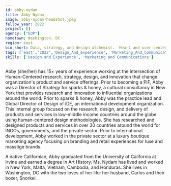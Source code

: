 ```yaml
---
id: abby-nydam
title: Abby Nydam 
image: abby-nydam-headshot.jpeg
fellow_year: 2022
project: []
agency: ["EOP"]
hometown: Washington, DC
region: east
bio_short: Data, strategy, and design alchemist.  Heart and user-centered, always.  
tags: ['east','2022','Design_And_Experience', 'Marketing_And_Communications', 'active']
skills: ['Design and Experience', 'Marketing and Communications']
---
```


Abby (she/her) has 15+ years of experience working at the intersection of Human-Centered research, strategy, design, and innovation that change organization's product and service offerings.  Prior to becoming a PIF, Abby was a Director of Strategy for sparks & honey, a cultural consultancy in New York that provides research and innovation to influential organizations around the world.  Prior to sparks & honey, Abby was the practice lead and Global Director of Design of iDE, an international development organization.  This internal group focused on the research, design, and delivery of products and services in low-middle income countries around the globe using human-centered design methodologies.  She has researched and designed products and services in over 30 countries around the world for INGOs, governments, and the private sector. Prior to international development, Abby worked in the private sector at a luxury boutique marketing agency focusing on branding and retail experiences for luxe and masstige brands.  

A native Californian, Abby graduated from the University of California at Irvine and earned a degree in Art History.  Ms. Nydam has lived and worked in New York, Malta, Vietnam, Cambodia, and Honduras.  She lives in Washington, DC with the two loves of her life:  her husband, Carlos and their boxer, Snorkel.
